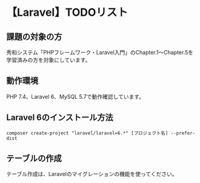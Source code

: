 # 【Laravel】TODOリスト

## 課題の対象の方
秀和システム「PHPフレームワーク・Laravel入門」のChapter.1〜Chapter.5を学習済みの方を対象にしています。

## 動作環境
PHP 7.4、Laravel 6、MySQL 5.7で動作確認しています。

## Laravel 6のインストール方法
```
composer create-project "laravel/laravel=6.*" [プロジェクト名] --prefer-dist
```

## テーブルの作成
テーブル作成は、Laravelのマイグレーションの機能を使ってください。
